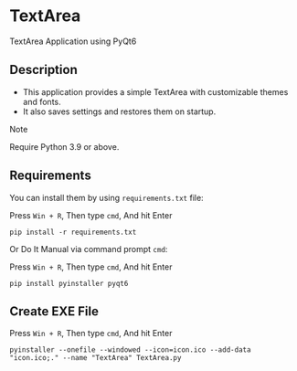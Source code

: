# TextArea
TextArea Application using PyQt6

## Description
- This application provides a simple TextArea with customizable themes and fonts.
- It also saves settings and restores them on startup.

> [!NOTE]
> Require Python 3.9 or above.

## Requirements

You can install them by using `requirements.txt` file:

Press `Win + R`, Then type `cmd`, And hit Enter
```
pip install -r requirements.txt
```
Or Do It Manual via command prompt `cmd`:

Press `Win + R`, Then type `cmd`, And hit Enter
```
pip install pyinstaller pyqt6
```

## Create EXE File

Press `Win + R`, Then type `cmd`, And hit Enter
```
pyinstaller --onefile --windowed --icon=icon.ico --add-data "icon.ico;." --name "TextArea" TextArea.py
```
